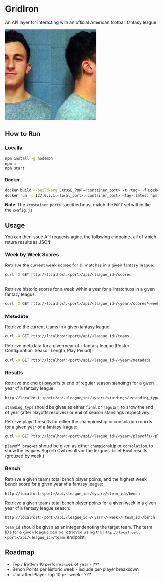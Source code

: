 # GridIron

An API layer for interacting with an official American football fantasy league

<img src="./images/johnny_football.jpg" width="300" height="300" /> 


## How to Run

### Locally

```bash
npm install -g nodemon 
npm i
npm start
```

#### Docker

```bash
docker build --build-arg EXPOSE_PORT=<container_port> -t <tag> -f Dockerfile 
docker run -p 127.0.0.1:<local_port>:<container_port> <tag>:latest npm start
```

**Note**: The `<container_port>` specified must match the `PORT` set within the the `config.js`.

## Usage 
You can then issue API requests aginst the following endpoints, all of which return results as JSON:

### Week by Week Scores

Retrieve the current week scores for all matches in a given fantasy league:
```bash
curl -X GET http://localhost:<port>/api/<league_id>/scores
 
```

Retrieve historic scores for a week within a year for all matchups in a given fantasy league:
```bash
curl -X GET http://localhost:<port>/api/<league_id>/<year>/scores/<week>
```

### Metadata 

Retrieve the current teams in a given fantasy league:
```bash
curl -X GET http://localhost:<port>/api/<league_id>/teams

```

Retrieve metadata for a given year of a fantasy league (Roster Configuration, Season Length, Play Period):
```bash
curl -X GET http://localhost:<port>/api/<league_id>/<year>/metadata
```

### Results

Retrieve the end of playoffs or end of regular season standings for a given year of a fantasy league:
```bash
http://localhost:<port>/api/<league_id>/<year>/standings/<standing_type>
```
`standing_type` should be given as either `final` or `regular`, to show the end of year (after playoffs resolved) or end of season standings respectively.


Retrieve playoff results for either the championship or consolation rounds for a given year of a fantasy league:
```bash
curl -X GET http://localhost:<port>/api/<league_id>/<year>/playoffs/<playoff_bracket>
```
`playoff_bracket` should be given as either `championship` or `consolation`, to show the leagues Superb Owl results or the leagues Toilet Bowl results (grouped by week.) 

### Bench

Retrieve a given teams total bench player points, and the highest week bench score for a given year of a fantasy league:
```bash
http://localhost:<port>/api/<league_id>/<year>/<team_id>/bench
```

Retrieve a given teams total bench player points for a given week in a given year of a fantasy league season:
```bash
http://localhost:<port>/api/<league_id>/<year>/<week>/<team_id>/bench
```
`team_id` should be given as an integer denoting the target team.  The team IDs for a given league can be retrieved using the `http://localhost:<port>/api/<league_id>/teams` endpoint.


## Roadmap

* Top / Bottom 10 performances of year - ???
* Bench Points per historic week - include per-player breakdown 
* Undrafted Player Top 10 per week - ???